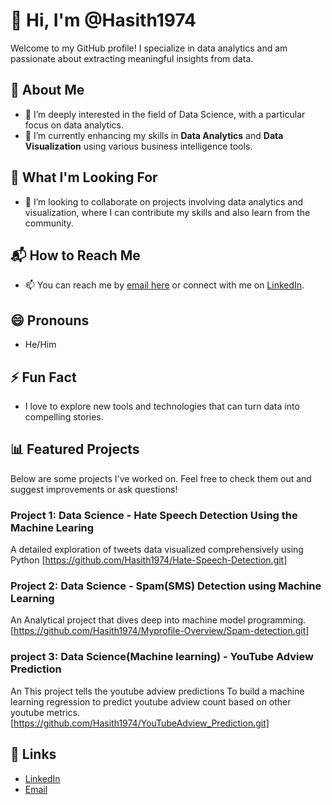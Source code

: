 # 👋 Hi, I'm @Hasith1974
Welcome to my GitHub profile! I specialize in data analytics and am passionate about extracting meaningful insights from data.
## 🌟 About Me
- 👀 I’m deeply interested in the field of Data Science, with a particular focus on data analytics.
- 🌱 I’m currently enhancing my skills in **Data Analytics** and **Data Visualization** using various business intelligence tools.
## 🚀 What I'm Looking For
- 💞️ I’m looking to collaborate on projects involving data analytics and visualization, where I can contribute my skills and also learn from the community.
## 📬 How to Reach Me
- 📫 You can reach me by [email here](hasithdarla@gmail.com) or connect with me on [LinkedIn](www.linkedin.com/in/hasith-mani-charan-darla).
## 😄 Pronouns
- He/Him
## ⚡ Fun Fact
- I love to explore new tools and technologies that can turn data into compelling stories.
## 📊 Featured Projects
Below are some projects I've worked on. Feel free to check them out and suggest improvements or ask questions!

### Project 1: Data Science - Hate Speech Detection Using the Machine Learing 
A detailed exploration of tweets data visualized comprehensively using Python [https://github.com/Hasith1974/Hate-Speech-Detection.git]

### Project 2: Data Science - Spam(SMS) Detection using Machine Learning
An Analytical project that dives deep into machine model programming.[https://github.com/Hasith1974/Myprofile-Overview/Spam-detection.git]

### project 3: Data Science(Machine learning) - YouTube Adview Prediction 
An This project tells the youtube adview predictions To build a machine learning regression to predict youtube adview count based
on other youtube metrics.[https://github.com/Hasith1974/YouTubeAdview_Prediction.git]

## 🔗 Links
- [LinkedIn](www.linkedin.com/in/hasith-mani-charan-darla)
- [Email](hasithdarla@gmail.com)

<!---
This is a ✨ special ✨ repository because its `README.md` (this file) appears on your GitHub profile.
You can click the Preview link to take a look at your changes.
--->
